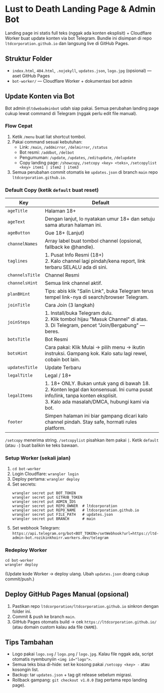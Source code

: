 # Lust to Death Landing Page & Admin Bot

Landing page ini statis full teks (nggak ada konten eksplisit) + Cloudflare Worker buat update konten via bot Telegram. Bundle ini disimpan di repo `ltdcorporation.github.io` dan langsung live di GitHub Pages.

## Struktur Folder
- `index.html`, `404.html`, `.nojekyll`, `updates.json`, `logo.jpg` (opsional) — aset GitHub Pages
- `bot-worker/` — Cloudflare Worker + dokumentasi bot admin

## Update Konten via Bot
Bot admin `@ltdwebadminbot` udah siap pakai. Semua perubahan landing page cukup lewat command di Telegram (nggak perlu edit file manual).

### Flow Cepat
1. Ketik `/menu` buat liat shortcut tombol.
2. Pakai command sesuai kebutuhan:
   - Link: `/main`, `/addmirror`, `/delmirror`, `/status`
   - Bot resmi: `/addbot`, `/delbot`
   - Pengumuman: `/update`, `/updates`, `/editupdate`, `/delupdate`
   - Copy landing page: `/showcopy`, `/setcopy <key> <teks>`, `/setcopylist <key> item1 | item2 | item3`
3. Semua perubahan commit otomatis ke `updates.json` di branch `main` repo `ltdcorporation.github.io`.

### Default Copy (ketik `default` buat reset)
| Key | Default |
| --- | --- |
| `ageTitle` | Halaman 18+ |
| `ageText` | Dengan lanjut, lo nyatakan umur 18+ dan setuju sama aturan halaman ini. |
| `ageButton` | Gue 18+ (Lanjut) |
| `channelNames` | Array label buat tombol channel (opsional, fallback ke @handle). |
| `taglines` | 1. Pusat Info Resmi (18+) <br> 2. Kalo channel lagi pindah/kena report, link terbaru SELALU ada di sini. |
| `channelsTitle` | Channel Resmi |
| `channelsHint` | Semua link channel aktif. |
| `planBHint` | Tips: abis klik "Salin Link", buka Telegram terus tempel link-nya di search/browser Telegram. |
| `joinTitle` | Cara Join (3 langkah) |
| `joinSteps` | 1. Install/buka Telegram dulu. <br> 2. Klik tombol hijau "Masuk Channel" di atas. <br> 3. Di Telegram, pencet "Join/Bergabung" — beres. |
| `botsTitle` | Bot Resmi |
| `botsHint` | Cara pakai: Klik Mulai → pilih menu → ikutin instruksi. Gampang kok. Kalo satu lagi rewel, cobain bot lain. |
| `updatesTitle` | Update Terbaru |
| `legalTitle` | Legal / 18+ |
| `legalItems` | 1. 18+ ONLY. Bukan untuk yang di bawah 18. <br> 2. Konten legal dan konsensual. Ini cuma pusat info/link, tanpa konten eksplisit. <br> 3. Kalo ada masalah/DMCA, hubungi kami via bot. |
| `footer` | Simpen halaman ini biar gampang dicari kalo channel pindah. Stay safe, hormati rules platform. |

`/setcopy` menerima string. `/setcopylist` pisahkan item pakai `|`. Ketik `default` (atau `-`) buat balikin ke teks bawaan.

### Setup Worker (sekali jalan)
1. `cd bot-worker`
2. Login Cloudflare: `wrangler login`
3. Deploy pertama: `wrangler deploy`
4. Set secrets:
   ```
   wrangler secret put BOT_TOKEN
   wrangler secret put GITHUB_TOKEN
   wrangler secret put ADMIN_IDS
   wrangler secret put REPO_OWNER  # ltdcorporation
   wrangler secret put REPO_NAME   # ltdcorporation.github.io
   wrangler secret put FILE_PATH   # updates.json
   wrangler secret put BRANCH      # main
   ```
5. Set webhook Telegram: `https://api.telegram.org/bot<BOT_TOKEN>/setWebhook?url=https://ltd-admin-bot.rozikinkhoirr.workers.dev/telegram`

### Redeploy Worker
```
cd bot-worker
wrangler deploy
```
(Update kode Worker → deploy ulang. Ubah `updates.json` doang cukup commit/push.)

## Deploy GitHub Pages Manual (opsional)
1. Pastikan repo `ltdcorporation/ltdcorporation.github.io` sinkron dengan folder ini.
2. Commit & push ke branch `main`.
3. GitHub Pages otomatis build → cek `https://ltdcorporation.github.io/` (atau domain custom kalau ada file `CNAME`).

## Tips Tambahan
- Logo pakai `logo.svg` / `logo.png` / `logo.jpg`. Kalau file nggak ada, script otomatis nyembunyiin `<img id="logo">`.
- Semua teks bisa di-hide: set ke kosong pakai `/setcopy <key> -` atau kosongin list.
- Backup: tar `updates.json` + tag git release sebelum migrasi.
- Rollback gampang: `git checkout v1.0.0` (tag pertama repo landing page).
